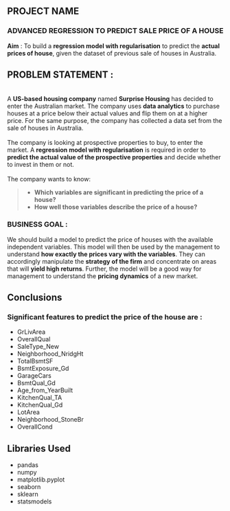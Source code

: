 ## PROJECT NAME

### ADVANCED REGRESSION TO PREDICT SALE PRICE OF A HOUSE

__Aim__ : To build a __regression model with regularisation__ to predict the __actual prices of house__, given the dataset of previous sale of houses in Australia.  <br>

## PROBLEM STATEMENT :
<br>A __US-based housing company__ named __Surprise Housing__ has decided to enter the Australian market. The company uses __data analytics__ to purchase houses at a price below their actual values and flip them on at a higher price. For the same purpose, the company has collected a data set from the sale of houses in Australia.<br><br>
The company is looking at prospective properties to buy, to enter the market. A __regression model with regularisation__ is required in order to __predict the actual value of the prospective properties__ and decide whether to invest in them or not.<br><br>
The company wants to know:

> - __Which variables are significant in predicting the price of a house?__<br>
> - __How well those variables describe the price of a house?__<br>

### BUSINESS GOAL : 
We should build a model to predict the price of houses with the available independent variables. This model will then be used by the management to understand __how exactly the prices vary with the variables__. They can accordingly manipulate the __strategy of the firm__ and concentrate on areas that will __yield high returns__. Further, the model will be a good way for management to understand the __pricing dynamics__ of a new market. 

## Conclusions

### Significant features to predict the price of the house are :  <br>
- GrLivArea	
- OverallQual	
- SaleType_New	
- Neighborhood_NridgHt	
- TotalBsmtSF	
- BsmtExposure_Gd	
- GarageCars
- BsmtQual_Gd	
- Age_from_YearBuilt	
- KitchenQual_TA	
- KitchenQual_Gd	
- LotArea
- Neighborhood_StoneBr	
- OverallCond	

## Libraries Used

- pandas 
- numpy
- matplotlib.pyplot
- seaborn 
- sklearn
- statsmodels
